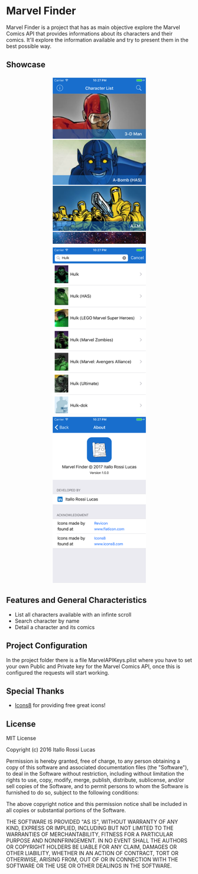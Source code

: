 # Marvel Finder

Marvel Finder is a project that has as main objective explore the Marvel Comics API that provides informations about its characters and their comics. It'll explore the information available and try to present them in the best possible way.

## Showcase

<p align="center">
<img src="showcase/character_list.png" align="center" hspace="5" vspace="5" width="50%" height="50%">
<img src="showcase/character_search.png" align="center" hspace="5" vspace="5" width="50%" height="50%">
<img src="showcase/about.png" align="center" hspace="5" vspace="5" width="50%" height="50%">
</p>

## Features and General Characteristics

 - List all characters available with an infinte scroll
 - Search character by name
 - Detail a character and its comics

## Project Configuration

In the project folder there is a file MarvelAPIKeys.plist where you have to set your own Public and Private key for the Marvel Comics API, once this is configured the requests will start working.

## Special Thanks

 - [Icons8](https://icons8.com/) for providing free great icons!

## License

MIT License

Copyright (c) 2016 Itallo Rossi Lucas

Permission is hereby granted, free of charge, to any person obtaining a copy
of this software and associated documentation files (the "Software"), to deal
in the Software without restriction, including without limitation the rights
to use, copy, modify, merge, publish, distribute, sublicense, and/or sell
copies of the Software, and to permit persons to whom the Software is
furnished to do so, subject to the following conditions:

The above copyright notice and this permission notice shall be included in all
copies or substantial portions of the Software.

THE SOFTWARE IS PROVIDED "AS IS", WITHOUT WARRANTY OF ANY KIND, EXPRESS OR
IMPLIED, INCLUDING BUT NOT LIMITED TO THE WARRANTIES OF MERCHANTABILITY,
FITNESS FOR A PARTICULAR PURPOSE AND NONINFRINGEMENT. IN NO EVENT SHALL THE
AUTHORS OR COPYRIGHT HOLDERS BE LIABLE FOR ANY CLAIM, DAMAGES OR OTHER
LIABILITY, WHETHER IN AN ACTION OF CONTRACT, TORT OR OTHERWISE, ARISING FROM,
OUT OF OR IN CONNECTION WITH THE SOFTWARE OR THE USE OR OTHER DEALINGS IN THE
SOFTWARE.

